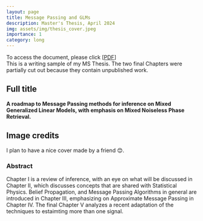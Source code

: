 ```yaml
---
layout: page
title: Message Passing and GLMs
description: Master's Thesis, April 2024
img: assets/img/thesis_cover.jpeg
importance: 1
category: long
---
```

To access the document, please click \[[PDF](http://simonegiancola09.github.io/assets/pdf/thesis_for_website.pdf)\]
<br/>
This is a writing sample of my MS Thesis. The two final Chapters were partially cut out because they contain unpublished work.

## Full title
__A roadmap to Message Passing methods for inference on Mixed Generalized Linear Models, with emphasis on Mixed Noiseless Phase Retrieval.__ 

## Image credits

I plan to have a nice cover made by a friend :blush:. 

### Abstract
Chapter I is a review of inference, with an eye on what will be discussed in Chapter II, which discusses concepts that are shared with Statistical Physics. Belief Propagation, and Message Passing Algorithms in general are introduced in Chapter III, emphasizing on Approximate Message Passing in Chapter IV. The final Chapter V analyzes a recent adaptation of the techniques to estaimting more than one signal. 